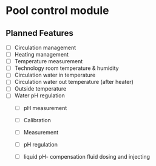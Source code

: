 # Pool control module

## Planned Features
 - [ ]  Circulation management
 - [ ]  Heating management
 - [ ]  Temperature measurement
   -  [ ]  Technology room  temperature & humidity
   -  [ ]  Circulation water in temperature
   -  [ ]  Circulation water out temperature (after heater)
   -  [ ]  Outside temperature
- [ ] Water pH regulation
  - [ ]  pH measurement
    - [ ]  Calibration
    - [ ]  Measurement
  - [ ]  pH regulation
    - [ ]  liquid pH- compensation fluid dosing and injecting

